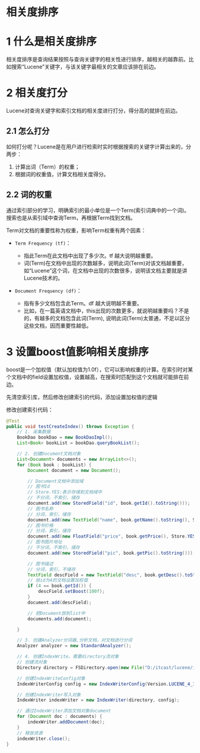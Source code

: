 # 相关度排序

# 1 什么是相关度排序

相关度排序是查询结果按照与查询关键字的相关性进行排序，越相关的越靠前。比如搜索“Lucene”关键字，与该关键字最相关的文章应该排在前边。

# 2 相关度打分

Lucene对查询关键字和索引文档的相关度进行打分，得分高的就排在前边。

## 2.1 怎么打分

如何打分呢？Lucene是在用户进行检索时实时根据搜索的关键字计算出来的，分两步：

1. 计算出词（Term）的权重；
2. 根据词的权重值，计算文档相关度得分。

## 2.2 词的权重

通过索引部分的学习，明确索引的最小单位是一个Term(索引词典中的一个词)。搜索也是从索引域中查询Term，再根据Term找到文档。

Term对文档的重要性称为权重，影响Term权重有两个因素：

- `Term Frequency (tf)`：

  - 指此Term在此文档中出现了多少次。tf 越大说明越重要。
  - 词(Term)在文档中出现的次数越多，说明此词(Term)对该文档越重要，如“Lucene”这个词，在文档中出现的次数很多，说明该文档主要就是讲Lucene技术的。
- `Document Frequency (df)`：

  - 指有多少文档包含此Term。df 越大说明越不重要。
  - 比如，在一篇英语文档中，this出现的次数更多，就说明越重要吗？不是的，有越多的文档包含此词(Term), 说明此词(Term)太普通，不足以区分这些文档，因而重要性越低。

# 3 设置boost值影响相关度排序

boost是一个加权值（默认加权值为1.0f），它可以影响权重的计算。在索引时对某个文档中的field设置加权值，设置越高，在搜索时匹配到这个文档就可能排在前边。

先清空索引库，然后修改创建索引的代码，添加设置加权值的逻辑

修改创建索引代码：

```java
@Test
public void testCreateIndex() throws Exception {
	// 1. 采集数据
	BookDao bookDao = new BookDaoImpl();
	List<Book> bookList = bookDao.queryBookList();

	// 2. 创建Document文档对象
	List<Document> documents = new ArrayList<>();
	for (Book book : bookList) {
		Document document = new Document();

		// Document文档中添加域
		// 图书Id
		// Store.YES:表示存储到文档域中
		// 不分词，不索引，储存
		document.add(new StoredField("id", book.getId().toString()));
		// 图书名称
		// 分词，索引，储存
		document.add(new TextField("name", book.getName().toString(), Store.YES));
		// 图书价格
		// 分词，索引，储存
		document.add(new FloatField("price", book.getPrice(), Store.YES));
		// 图书图片地址
		// 不分词，不索引，储存
		document.add(new StoredField("pic", book.getPic().toString()));

		// 图书描述
		// 分词，索引，不储存
		TextField descField = new TextField("desc", book.getDesc().toString(), Store.NO);
		// 给id为4的文档设置加权值
		if (4 == book.getId()) {
			descField.setBoost(100f);
		}
		document.add(descField);

		// 把Document放到list中
		documents.add(document);

	}

	// 3. 创建Analyzer分词器,分析文档，对文档进行分词
	Analyzer analyzer = new StandardAnalyzer();

	// 4. 创建IndexWrite，需要directory流对象
	// 创建流对象
	Directory directory = FSDirectory.open(new File("D:/itcast/lucene/index"));

	// 创建IndexWriteConfig对象
	IndexWriterConfig config = new IndexWriterConfig(Version.LUCENE_4_10_3, analyzer);

	// 创建IndexWriter写入对象
	IndexWriter indexWriter = new IndexWriter(directory, config);

	// 通过IndexWriter添加文档对象document
	for (Document doc : documents) {
		indexWriter.addDocument(doc);
	}
	// 释放资源
	indexWriter.close();
}
```
